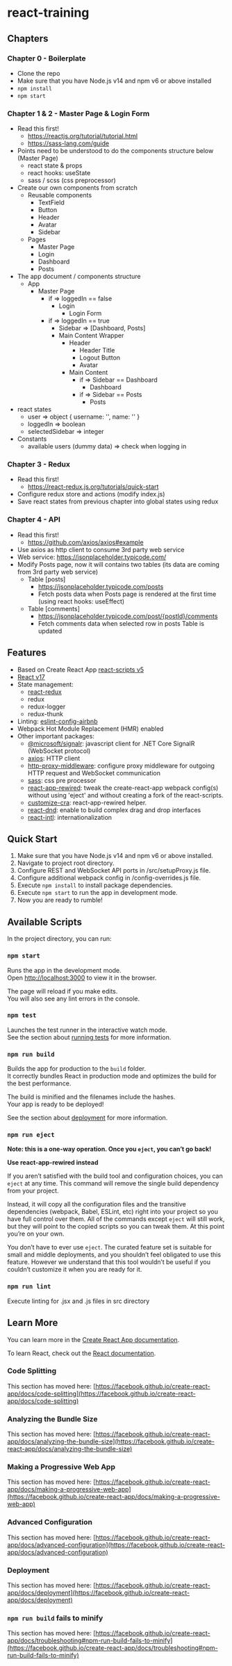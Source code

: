 # react-training


## Chapters

### Chapter 0 - Boilerplate
- Clone the repo
- Make sure that you have Node.js v14 and npm v6 or above installed
- `npm install`
- `npm start`

### Chapter 1 & 2 - Master Page & Login Form
- Read this first!
  - https://reactjs.org/tutorial/tutorial.html
  - https://sass-lang.com/guide
- Points need to be understood to do the components structure below (Master Page)
  - react state & props
  - react hooks: useState
  - sass / scss (css preprocessor)
- Create our own components from scratch
  - Reusable components
    - TextField
    - Button
    - Header
    - Avatar
    - Sidebar
  - Pages
    - Master Page
    - Login
    - Dashboard
    - Posts
- The app document / components structure
  - App
    - Master Page
      - if => loggedIn == false
        - Login
          - Login Form
      - if => loggedIn == true
        - Sidebar => [Dashboard, Posts]
        - Main Content Wrapper
          - Header
            - Header Title
            - Logout Button
            - Avatar
          - Main Content
            - if => Sidebar == Dashboard
              - Dashboard
            - if => Sidebar == Posts
              - Posts
- react states
  - user => object { username: '', name: '' }
  - loggedIn => boolean
  - selectedSidebar => integer
- Constants
  - available users (dummy data) => check when logging in

### Chapter 3 - Redux
- Read this first!
  - https://react-redux.js.org/tutorials/quick-start
- Configure redux store and actions (modify index.js)
- Save react states from previous chapter into global states using redux

### Chapter 4 - API
- Read this first!
  - https://github.com/axios/axios#example
- Use axios as http client to consume 3rd party web service
- Web service: https://jsonplaceholder.typicode.com/
- Modify Posts page, now it will contains two tables (its data are coming from 3rd party web service)
  - Table [posts]
    - https://jsonplaceholder.typicode.com/posts
    - Fetch posts data when Posts page is rendered at the first time (using react hooks: useEffect)
  - Table [comments]
    - https://jsonplaceholder.typicode.com/post/{postId}/comments
    - Fetch comments data when selected row in posts Table is updated


## Features

- Based on Create React App [react-scripts v5](https://www.npmjs.com/package/react-scripts)
- [React v17](https://reactjs.org/)
- State management:
  - [react-redux](https://react-redux.js.org/)
  - redux
  - redux-logger
  - redux-thunk
- Linting: [eslint-config-airbnb](https://www.npmjs.com/package/eslint-config-airbnb)
- Webpack Hot Module Replacement (HMR) enabled
- Other important packages:
  - [@microsoft/signalr](https://www.npmjs.com/package/@microsoft/signalr): javascript client for .NET Core SignalR (WebSocket protocol)
  - [axios](https://www.npmjs.com/package/axios): HTTP client
  - [http-proxy-middleware](https://www.npmjs.com/package/http-proxy-middleware): configure proxy middleware for outgoing HTTP request and WebSocket communication
  - [sass](https://www.npmjs.com/package/sass): css pre processor
  - [react-app-rewired](https://www.npmjs.com/package/react-app-rewired): tweak the create-react-app webpack config(s) without using 'eject' and without creating a fork of the react-scripts.
  - [customize-cra](https://www.npmjs.com/package/customize-cra): react-app-rewired helper.
  - [react-dnd](https://www.npmjs.com/package/react-dnd): enable to build complex drag and drop interfaces
  - [react-intl](https://www.npmjs.com/package/react-intl): internationalization


## Quick Start

1. Make sure that you have Node.js v14 and npm v6 or above installed.
2. Navigate to project root directory.
3. Configure REST and WebSocket API ports in /src/setupProxy.js file.
4. Configure additional webpack config in /config-overrides.js file.
5. Execute `npm install` to install package dependencies.
6. Execute `npm start` to run the app in development mode.
7. Now you are ready to rumble!


## Available Scripts

In the project directory, you can run:

### `npm start`

Runs the app in the development mode.\
Open [http://localhost:3000](http://localhost:3000) to view it in the browser.

The page will reload if you make edits.\
You will also see any lint errors in the console.

### `npm test`

Launches the test runner in the interactive watch mode.\
See the section about [running tests](https://facebook.github.io/create-react-app/docs/running-tests) for more information.

### `npm run build`

Builds the app for production to the `build` folder.\
It correctly bundles React in production mode and optimizes the build for the best performance.

The build is minified and the filenames include the hashes.\
Your app is ready to be deployed!

See the section about [deployment](https://facebook.github.io/create-react-app/docs/deployment) for more information.

### `npm run eject`

**Note: this is a one-way operation. Once you `eject`, you can’t go back!**

**Use react-app-rewired instead**

If you aren’t satisfied with the build tool and configuration choices, you can `eject` at any time. This command will remove the single build dependency from your project.

Instead, it will copy all the configuration files and the transitive dependencies (webpack, Babel, ESLint, etc) right into your project so you have full control over them. All of the commands except `eject` will still work, but they will point to the copied scripts so you can tweak them. At this point you’re on your own.

You don’t have to ever use `eject`. The curated feature set is suitable for small and middle deployments, and you shouldn’t feel obligated to use this feature. However we understand that this tool wouldn’t be useful if you couldn’t customize it when you are ready for it.

### `npm run lint`

Execute linting for .jsx and .js files in src directory


## Learn More

You can learn more in the [Create React App documentation](https://facebook.github.io/create-react-app/docs/getting-started).

To learn React, check out the [React documentation](https://reactjs.org/).

### Code Splitting

This section has moved here: [https://facebook.github.io/create-react-app/docs/code-splitting](https://facebook.github.io/create-react-app/docs/code-splitting)

### Analyzing the Bundle Size

This section has moved here: [https://facebook.github.io/create-react-app/docs/analyzing-the-bundle-size](https://facebook.github.io/create-react-app/docs/analyzing-the-bundle-size)

### Making a Progressive Web App

This section has moved here: [https://facebook.github.io/create-react-app/docs/making-a-progressive-web-app](https://facebook.github.io/create-react-app/docs/making-a-progressive-web-app)

### Advanced Configuration

This section has moved here: [https://facebook.github.io/create-react-app/docs/advanced-configuration](https://facebook.github.io/create-react-app/docs/advanced-configuration)

### Deployment

This section has moved here: [https://facebook.github.io/create-react-app/docs/deployment](https://facebook.github.io/create-react-app/docs/deployment)

### `npm run build` fails to minify

This section has moved here: [https://facebook.github.io/create-react-app/docs/troubleshooting#npm-run-build-fails-to-minify](https://facebook.github.io/create-react-app/docs/troubleshooting#npm-run-build-fails-to-minify)
